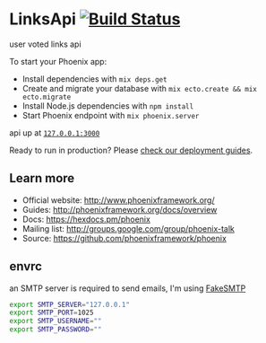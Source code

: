 # LinksApi [![Build Status](https://travis-ci.org/nathanfaucett/ex-links_api.svg?branch=master)](https://travis-ci.org/nathanfaucett/ex-links_api)

user voted links api

To start your Phoenix app:

  * Install dependencies with `mix deps.get`
  * Create and migrate your database with `mix ecto.create && mix ecto.migrate`
  * Install Node.js dependencies with `npm install`
  * Start Phoenix endpoint with `mix phoenix.server`

api up at [`127.0.0.1:3000`](http://127.0.0.1:3000)

Ready to run in production? Please [check our deployment guides](http://www.phoenixframework.org/docs/deployment).

## Learn more

  * Official website: http://www.phoenixframework.org/
  * Guides: http://phoenixframework.org/docs/overview
  * Docs: https://hexdocs.pm/phoenix
  * Mailing list: http://groups.google.com/group/phoenix-talk
  * Source: https://github.com/phoenixframework/phoenix

##  envrc

an SMTP server is required to send emails, I'm using [FakeSMTP](https://nilhcem.github.io/FakeSMTP/)

```bash
export SMTP_SERVER="127.0.0.1"
export SMTP_PORT=1025
export SMTP_USERNAME=""
export SMTP_PASSWORD=""
```

